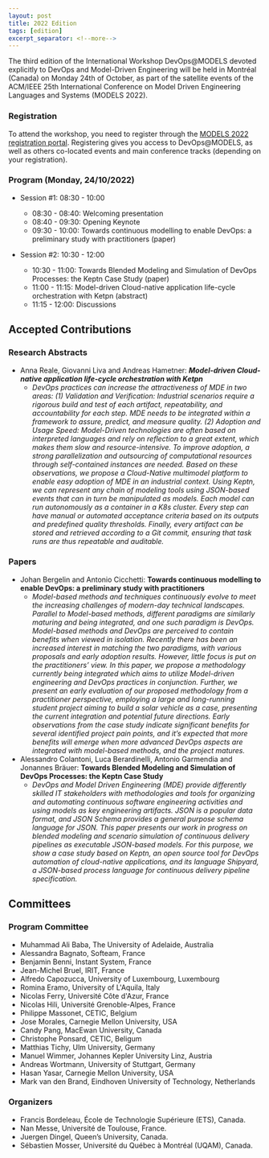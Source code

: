 ```yaml
---
layout: post
title: 2022 Edition
tags: [edition]
excerpt_separator: <!--more-->
---
```


The third edition of the International Workshop DevOps@MODELS devoted explicitly to DevOps and Model-Driven Engineering will be held in Montréal (Canada) on Monday 24th of October, as part of the satellite events of the ACM/IEEE 25th International Conference on Model Driven Engineering Languages and Systems (MODELS 2022).

<!--more-->

### Registration

To attend the workshop, you need to register through the [MODELS 2022 registration portal](https://conf.researchr.org/attending/models-2022/registration). Registering gives you access to DevOps@MODELS, as well as others co-located events and main conference tracks (depending on your registration).

### Program (Monday, 24/10/2022)

  - Session #1: 08:30 - 10:00
    - 08:30 - 08:40: Welcoming presentation
    - 08:40 - 09:30: Opening Keynote
    - 09:30 - 10:00: Towards continuous modelling to enable DevOps: a preliminary study with practitioners (paper)

  - Session #2: 10:30 - 12:00
    - 10:30 - 11:00: Towards Blended Modeling and Simulation of DevOps Processes: the Keptn Case Study (paper)
    - 11:00 - 11:15: Model-driven Cloud-native application life-cycle orchestration with Ketpn (abstract)
    - 11:15 - 12:00: Discussions

## Accepted Contributions

### Research Abstracts

  - Anna Reale, Giovanni Liva and Andreas Hametner: **_Model-driven Cloud-native application life-cycle orchestration with Ketpn_**
    - _DevOps practices can increase the attractiveness of MDE in two areas: (1) Validation and Verification: Industrial scenarios require a rigorous build and test of each artifact, repeatability, and accountability for each step. MDE needs to be integrated within a framework to assure, predict, and measure quality. (2) Adoption and Usage Speed: Model-Driven technologies are often based on interpreted languages and rely on reflection to a great extent, which makes them slow and resource-intensive. To improve adoption, a strong parallelization and outsourcing of computational resources through self-contained instances are needed. Based on these observations, we propose a Cloud-Native multimodel platform to enable easy adoption of MDE in an industrial context. Using Keptn, we can represent any chain of modeling tools using JSON-based events that can in turn be manipulated as models. Each model can run autonomously as a container in a K8s cluster. Every step can have manual or automated acceptance criteria based on its outputs and predefined quality thresholds. Finally, every artifact can be stored and retrieved according to a Git commit, ensuring that task runs are thus repeatable and auditable._

### Papers

  - Johan Bergelin and Antonio Cicchetti: **Towards continuous modelling to enable DevOps: a preliminary study with practitioners**
    - _Model-based methods and techniques continuously evolve to meet the increasing challenges of modern-day technical landscapes. Parallel to Model-based methods, different paradigms are similarly maturing and being integrated, and one such paradigm is DevOps. Model-based methods and DevOps are perceived to contain benefits when viewed in isolation. Recently there has been an increased interest in matching the two paradigms, with various proposals and early adoption results. However, little focus is put on the practitioners’ view. In this paper, we propose a methodology currently being integrated which aims to utilize Model-driven engineering and DevOps practices in conjunction. Further, we present an early evaluation of our proposed methodology from a practitioner perspective, employing a large and long-running student project aiming to build a solar vehicle as a case, presenting the current integration and potential future directions. Early observations from the case study indicate significant benefits for several identified project pain points, and it’s expected that more benefits will emerge when more advanced DevOps aspects are integrated with model-based methods, and the project matures._
  - Alessandro Colantoni, Luca Berardinelli, Antonio Garmendia and Jonannes Bräuer: **Towards Blended Modeling and Simulation of DevOps Processes: the Keptn Case Study**
    - _DevOps and Model Driven Engineering (MDE) provide differently skilled IT stakeholders with  methodologies and tools for organizing and automating continuous software engineering activities and using models as key engineering artifacts. JSON is a popular data format, and JSON Schema provides a general purpose schema language for JSON. This paper presents our work in progress on blended modeling and scenario simulation of continuous delivery pipelines as executable JSON-based models. For this purpose, we show a case study based on Keptn, an open source tool for DevOps automation of cloud-native applications, and its language Shipyard, a JSON-based process language for continuous delivery pipeline specification._

## Committees

### Program Committee

  - Muhammad Ali Baba, The University of Adelaide, Australia
  - Alessandra Bagnato, Softeam, France
  - Benjamin Benni, Instant System, France
  - Jean-Michel Bruel, IRIT, France
  - Alfredo Capozucca, University of Luxembourg, Luxembourg
  - Romina Eramo, University of L'Aquila, Italy
  - Nicolas Ferry, Université Côte d'Azur, France
  - Nicolas Hili, Université Grenoble-Alpes, France
  - Philippe Massonet, CETIC, Belgium
  - Jose Morales, Carnegie Mellon University, USA
  - Candy Pang, MacEwan University, Canada
  - Christophe Ponsard, CETIC, Beligum
  - Matthias Tichy, Ulm University, Germany
  - Manuel Wimmer, Johannes Kepler University Linz, Austria
  - Andreas Wortmann, University of Stuttgart, Germany
  - Hasan Yasar, Carnegie Mellon University, USA
  - Mark van den Brand, Eindhoven University of Technology, Netherlands

### Organizers

  - Francis Bordeleau, École de Technologie Supérieure (ETS), Canada.
  - Nan Messe, Université de Toulouse, France.
  - Juergen Dingel, Queen’s University, Canada.
  - Sébastien Mosser, Université du Québec à Montréal (UQAM), Canada.